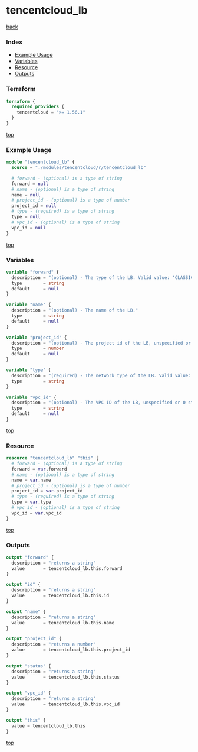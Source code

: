 # tencentcloud_lb

[back](../tencentcloud.md)

### Index

- [Example Usage](#example-usage)
- [Variables](#variables)
- [Resource](#resource)
- [Outputs](#outputs)

### Terraform

```terraform
terraform {
  required_providers {
    tencentcloud = ">= 1.56.1"
  }
}
```

[top](#index)

### Example Usage

```terraform
module "tencentcloud_lb" {
  source = "./modules/tencentcloud/r/tencentcloud_lb"

  # forward - (optional) is a type of string
  forward = null
  # name - (optional) is a type of string
  name = null
  # project_id - (optional) is a type of number
  project_id = null
  # type - (required) is a type of string
  type = null
  # vpc_id - (optional) is a type of string
  vpc_id = null
}
```

[top](#index)

### Variables

```terraform
variable "forward" {
  description = "(optional) - The type of the LB. Valid value: 'CLASSIC', 'APPLICATION'."
  type        = string
  default     = null
}

variable "name" {
  description = "(optional) - The name of the LB."
  type        = string
  default     = null
}

variable "project_id" {
  description = "(optional) - The project id of the LB, unspecified or 0 stands for default project."
  type        = number
  default     = null
}

variable "type" {
  description = "(required) - The network type of the LB. Valid value: 'OPEN', 'INTERNAL'."
  type        = string
}

variable "vpc_id" {
  description = "(optional) - The VPC ID of the LB, unspecified or 0 stands for CVM basic network."
  type        = string
  default     = null
}
```

[top](#index)

### Resource

```terraform
resource "tencentcloud_lb" "this" {
  # forward - (optional) is a type of string
  forward = var.forward
  # name - (optional) is a type of string
  name = var.name
  # project_id - (optional) is a type of number
  project_id = var.project_id
  # type - (required) is a type of string
  type = var.type
  # vpc_id - (optional) is a type of string
  vpc_id = var.vpc_id
}
```

[top](#index)

### Outputs

```terraform
output "forward" {
  description = "returns a string"
  value       = tencentcloud_lb.this.forward
}

output "id" {
  description = "returns a string"
  value       = tencentcloud_lb.this.id
}

output "name" {
  description = "returns a string"
  value       = tencentcloud_lb.this.name
}

output "project_id" {
  description = "returns a number"
  value       = tencentcloud_lb.this.project_id
}

output "status" {
  description = "returns a string"
  value       = tencentcloud_lb.this.status
}

output "vpc_id" {
  description = "returns a string"
  value       = tencentcloud_lb.this.vpc_id
}

output "this" {
  value = tencentcloud_lb.this
}
```

[top](#index)